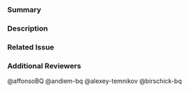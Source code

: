 ### Summary

<!--- General summary / title -->

### Description

<!--- Details of what you changed -->

### Related Issue

<!--- Link to issue where this is tracked -->

### Additional Reviewers
@affonsoBQ
@andiem-bq
@alexey-temnikov
@birschick-bq
